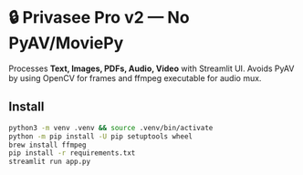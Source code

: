 # 🔒 Privasee Pro v2 — No PyAV/MoviePy

Processes **Text, Images, PDFs, Audio, Video** with Streamlit UI.
Avoids PyAV by using OpenCV for frames and ffmpeg executable for audio mux.

## Install
```bash
python3 -m venv .venv && source .venv/bin/activate
python -m pip install -U pip setuptools wheel
brew install ffmpeg
pip install -r requirements.txt
streamlit run app.py
```

